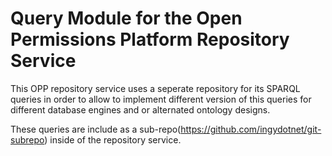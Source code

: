 Query Module for the Open Permissions Platform Repository Service
=================================================================

This OPP repository service uses a seperate repository for its SPARQL queries in order to allow to
implement different version of this queries for different database engines and or alternated ontology designs.

These queries are include as a sub-repo(https://github.com/ingydotnet/git-subrepo) inside of the repository service.
